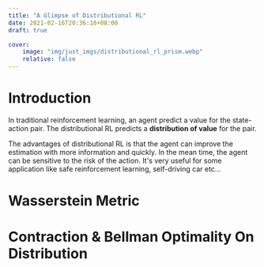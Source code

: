 ```yaml
---
title: "A Glimpse of Distributional RL"
date: 2021-02-16T20:36:18+08:00
draft: true

cover:
    image: "img/just_imgs/distributional_rl_prism.webp"
    relative: false
---
```


# Introduction
In traditional reinforcement learning, an agent predict a value for the state-action pair. The distributional RL predicts a **distribution of value** for the pair.

The advantages of distributional RL is that the agent can improve the estimation with more information and quickly. In the mean time, the agent can be sensitive to the risk of the action. It's very useful for some application like safe reinforcement learning, self-driving car etc...

# Wasserstein Metric

# Contraction & Bellman Optimality On Distribution